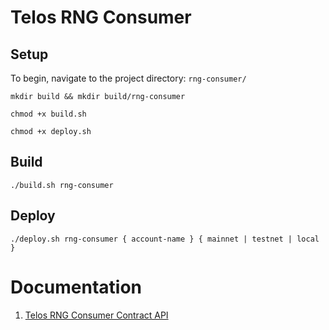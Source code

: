 # Telos RNG Consumer

## Setup

To begin, navigate to the project directory: `rng-consumer/`

    mkdir build && mkdir build/rng-consumer

    chmod +x build.sh

    chmod +x deploy.sh

## Build

    ./build.sh rng-consumer

## Deploy

    ./deploy.sh rng-consumer { account-name } { mainnet | testnet | local }

# Documentation

1. [Telos RNG Consumer Contract API](docs/ContractAPI.md)
